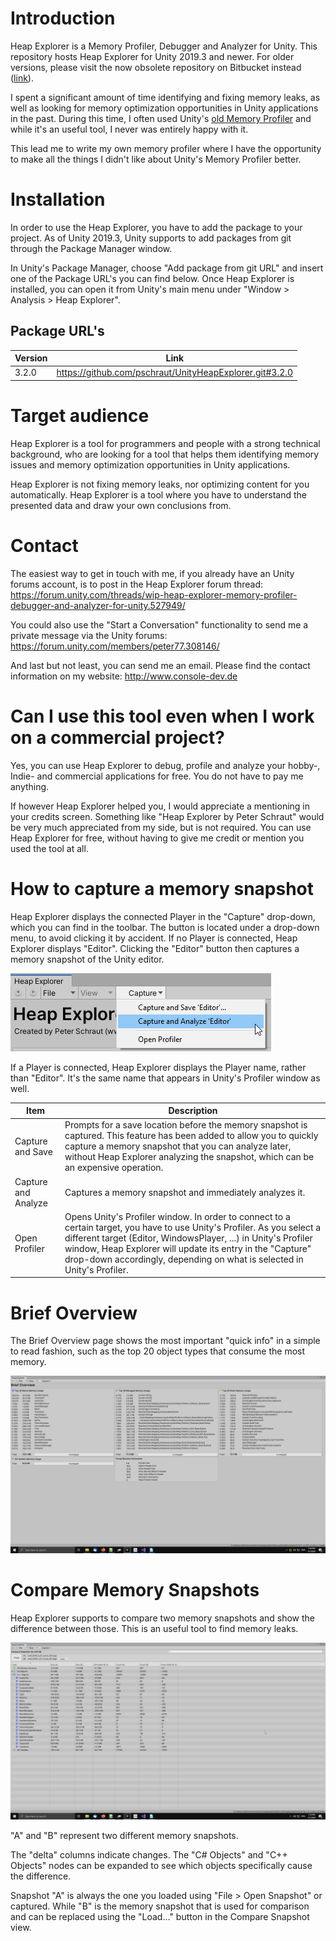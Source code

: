 # Introduction

Heap Explorer is a Memory Profiler, Debugger and Analyzer for Unity. This repository hosts Heap Explorer for Unity 2019.3 and newer. For older versions, please visit the now obsolete repository on Bitbucket instead ([link](https://bitbucket.org/pschraut/unityheapexplorer/)).

I spent a significant amount of time identifying and fixing memory leaks, as well as looking for memory optimization opportunities in Unity applications in the past. During this time, I often used Unity's [old Memory Profiler](https://bitbucket.org/Unity-Technologies/memoryprofiler) and while it's an useful tool, I never was entirely happy with it.

This lead me to write my own memory profiler where I have the opportunity to make all the things I didn't like about Unity's Memory Profiler better.



# Installation

In order to use the Heap Explorer, you have to add the package to your project. As of Unity 2019.3, Unity supports to add packages from git through the Package Manager window.

In Unity's Package Manager, choose "Add package from git URL" and insert one of the Package URL's you can find below. Once Heap Explorer is installed, you can open it from Unity's main menu under "Window > Analysis > Heap Explorer".

## Package URL's

| Version  |     Link      |
|----------|---------------|
| 3.2.0 | https://github.com/pschraut/UnityHeapExplorer.git#3.2.0 |



# Target audience

Heap Explorer is a tool for programmers and people with a strong technical background, who are looking for a tool that helps them identifying memory issues and memory optimization opportunities in Unity applications.

Heap Explorer is not fixing memory leaks, nor optimizing content for you automatically. Heap Explorer is a tool where you have to understand the presented data and draw your own conclusions from.



# Contact

The easiest way to get in touch with me, if you already have an Unity forums account, is to post in the Heap Explorer forum thread:
https://forum.unity.com/threads/wip-heap-explorer-memory-profiler-debugger-and-analyzer-for-unity.527949/

You could also use the "Start a Conversation" functionality to send me a private message via the Unity forums: https://forum.unity.com/members/peter77.308146/

And last but not least, you can send me an email. Please find the contact information on my website:
http://www.console-dev.de




# Can I use this tool even when I work on a commercial project?

Yes, you can use Heap Explorer to debug, profile and analyze your hobby-, Indie- and commercial applications for free. You do not have to pay me anything.

If however Heap Explorer helped you, I would appreciate a mentioning in your credits screen. Something like "Heap Explorer by Peter Schraut" would be very much appreciated from my side, but is not required.
You can use Heap Explorer for free, without having to give me credit or mention you used the tool at all.



# How to capture a memory snapshot

Heap Explorer displays the connected Player in the "Capture" drop-down, which you can find in the toolbar. The button is located under a drop-down menu, to avoid clicking it by accident. 
If no Player is connected, Heap Explorer displays "Editor". Clicking the "Editor" button then captures a memory snapshot of the Unity editor.

![alt text](Documentation~/images/capture_dropdown_01.png "Capture Memory Snapshot Dropdown")

If a Player is connected, Heap Explorer displays the Player name, rather than "Editor". It's the same name that appears in Unity's Profiler window as well.

| Item  |     Description      |
|----------|---------------|
| Capture and Save | Prompts for a save location before the memory snapshot is captured. This feature has been added to allow you  to quickly capture a memory snapshot that you can analyze later, without Heap Explorer analyzing the snapshot, which can be an expensive operation. |
| Capture and Analyze | Captures a memory snapshot and immediately analyzes it. |
| Open Profiler | Opens Unity's Profiler window. In order to connect to a certain target, you have to use Unity's Profiler. As you select a different target (Editor, WindowsPlayer, ...) in Unity's Profiler window, Heap Explorer will update its entry in the "Capture" drop-down accordingly, depending on what is selected in Unity's Profiler. |


# Brief Overview

The Brief Overview page shows the most important "quick info" in a simple to read fashion, such as the top 20 object types that consume the most memory.

![alt text](Documentation~/images/brief_overview_01.png "Brief Overview Window")


# Compare Memory Snapshots

Heap Explorer supports to compare two memory snapshots and show the difference between those. This is an useful tool to find memory leaks.

![alt text](Documentation~/images/compare_snapshot_01.png "Compare Memory Snapshot")

"A" and "B" represent two different memory snapshots.

The "delta" columns indicate changes. The "C# Objects" and "C++ Objects" nodes can be expanded to see which objects specifically cause the difference.

Snapshot "A" is always the one you loaded using "File > Open Snapshot" or captured. While "B" is the memory snapshot that is used for comparison and can be replaced using the "Load..." button in the Compare Snapshot view.














